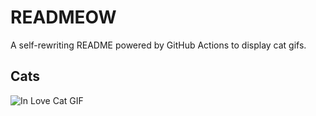 # READMEOW

A self-rewriting README powered by GitHub Actions to display cat gifs.

## Cats

![In Love Cat GIF](https://media2.giphy.com/media/MDJ9IbxxvDUQM/200.gif?cid=9acd02dahnqe3qlfrl2pteqeikh7r5vsab5yzgemo20brxpo&ep=v1_gifs_search&rid=200.gif&ct=g)
